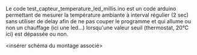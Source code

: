 Le code test_capteur_temperature_led_millis.ino est un code arduino permettant de mesurer la température ambiante à interval régulier (2 sec) sans utiliser de delay afin de ne pas couper le programme et qui allume ou non un chauffage (ici une led...) lorsqu'une valeur seuil (thermostat, 20°C ici) est dépassée ou non.

<insérer schéma du montage associé>
